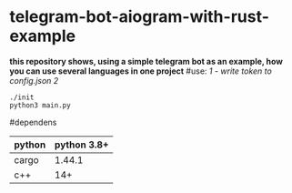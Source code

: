 # telegram-bot-aiogram-with-rust-example

__this repository shows, using a simple telegram bot as an example, how you can use several languages in one project__
#use:
*1 - write token to config.json*
*2*
```shell script
./init
python3 main.py
```

#dependens


| python        |    python 3.8+           |
| ------------- | ------------- |
|  cargo  | 1.44.1    |
|  c++ | 14+  |